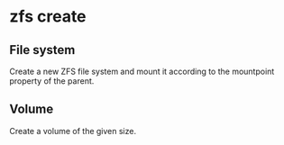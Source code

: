 # zfs create

## File system

Create a new ZFS file system and mount it according to the mountpoint
property of the parent.


## Volume

Create a volume of the given size.

